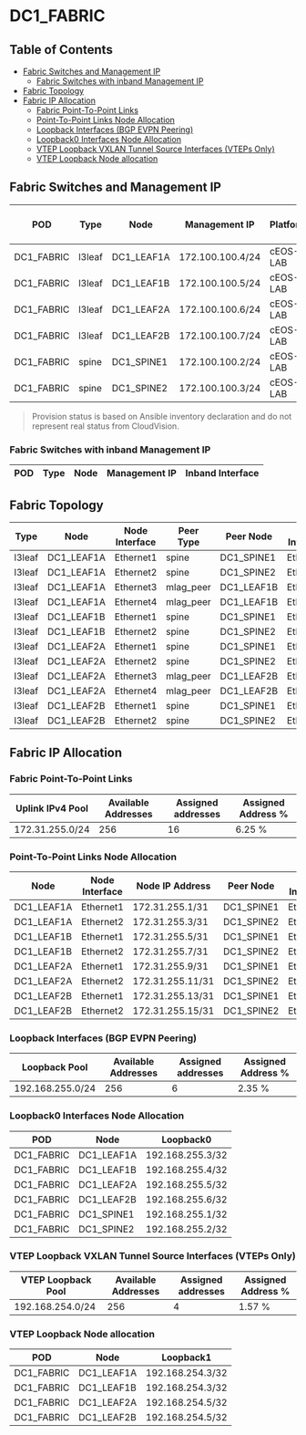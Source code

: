 # DC1_FABRIC

## Table of Contents

- [Fabric Switches and Management IP](#fabric-switches-and-management-ip)
  - [Fabric Switches with inband Management IP](#fabric-switches-with-inband-management-ip)
- [Fabric Topology](#fabric-topology)
- [Fabric IP Allocation](#fabric-ip-allocation)
  - [Fabric Point-To-Point Links](#fabric-point-to-point-links)
  - [Point-To-Point Links Node Allocation](#point-to-point-links-node-allocation)
  - [Loopback Interfaces (BGP EVPN Peering)](#loopback-interfaces-bgp-evpn-peering)
  - [Loopback0 Interfaces Node Allocation](#loopback0-interfaces-node-allocation)
  - [VTEP Loopback VXLAN Tunnel Source Interfaces (VTEPs Only)](#vtep-loopback-vxlan-tunnel-source-interfaces-vteps-only)
  - [VTEP Loopback Node allocation](#vtep-loopback-node-allocation)

## Fabric Switches and Management IP

| POD | Type | Node | Management IP | Platform | Provisioned in CloudVision | Serial Number |
| --- | ---- | ---- | ------------- | -------- | -------------------------- | ------------- |
| DC1_FABRIC | l3leaf | DC1_LEAF1A | 172.100.100.4/24 | cEOS-LAB | Provisioned | - |
| DC1_FABRIC | l3leaf | DC1_LEAF1B | 172.100.100.5/24 | cEOS-LAB | Provisioned | - |
| DC1_FABRIC | l3leaf | DC1_LEAF2A | 172.100.100.6/24 | cEOS-LAB | Provisioned | - |
| DC1_FABRIC | l3leaf | DC1_LEAF2B | 172.100.100.7/24 | cEOS-LAB | Provisioned | - |
| DC1_FABRIC | spine | DC1_SPINE1 | 172.100.100.2/24 | cEOS-LAB | Provisioned | - |
| DC1_FABRIC | spine | DC1_SPINE2 | 172.100.100.3/24 | cEOS-LAB | Provisioned | - |

> Provision status is based on Ansible inventory declaration and do not represent real status from CloudVision.

### Fabric Switches with inband Management IP

| POD | Type | Node | Management IP | Inband Interface |
| --- | ---- | ---- | ------------- | ---------------- |

## Fabric Topology

| Type | Node | Node Interface | Peer Type | Peer Node | Peer Interface |
| ---- | ---- | -------------- | --------- | ----------| -------------- |
| l3leaf | DC1_LEAF1A | Ethernet1 | spine | DC1_SPINE1 | Ethernet1 |
| l3leaf | DC1_LEAF1A | Ethernet2 | spine | DC1_SPINE2 | Ethernet1 |
| l3leaf | DC1_LEAF1A | Ethernet3 | mlag_peer | DC1_LEAF1B | Ethernet3 |
| l3leaf | DC1_LEAF1A | Ethernet4 | mlag_peer | DC1_LEAF1B | Ethernet4 |
| l3leaf | DC1_LEAF1B | Ethernet1 | spine | DC1_SPINE1 | Ethernet2 |
| l3leaf | DC1_LEAF1B | Ethernet2 | spine | DC1_SPINE2 | Ethernet2 |
| l3leaf | DC1_LEAF2A | Ethernet1 | spine | DC1_SPINE1 | Ethernet3 |
| l3leaf | DC1_LEAF2A | Ethernet2 | spine | DC1_SPINE2 | Ethernet3 |
| l3leaf | DC1_LEAF2A | Ethernet3 | mlag_peer | DC1_LEAF2B | Ethernet3 |
| l3leaf | DC1_LEAF2A | Ethernet4 | mlag_peer | DC1_LEAF2B | Ethernet4 |
| l3leaf | DC1_LEAF2B | Ethernet1 | spine | DC1_SPINE1 | Ethernet4 |
| l3leaf | DC1_LEAF2B | Ethernet2 | spine | DC1_SPINE2 | Ethernet4 |

## Fabric IP Allocation

### Fabric Point-To-Point Links

| Uplink IPv4 Pool | Available Addresses | Assigned addresses | Assigned Address % |
| ---------------- | ------------------- | ------------------ | ------------------ |
| 172.31.255.0/24 | 256 | 16 | 6.25 % |

### Point-To-Point Links Node Allocation

| Node | Node Interface | Node IP Address | Peer Node | Peer Interface | Peer IP Address |
| ---- | -------------- | --------------- | --------- | -------------- | --------------- |
| DC1_LEAF1A | Ethernet1 | 172.31.255.1/31 | DC1_SPINE1 | Ethernet1 | 172.31.255.0/31 |
| DC1_LEAF1A | Ethernet2 | 172.31.255.3/31 | DC1_SPINE2 | Ethernet1 | 172.31.255.2/31 |
| DC1_LEAF1B | Ethernet1 | 172.31.255.5/31 | DC1_SPINE1 | Ethernet2 | 172.31.255.4/31 |
| DC1_LEAF1B | Ethernet2 | 172.31.255.7/31 | DC1_SPINE2 | Ethernet2 | 172.31.255.6/31 |
| DC1_LEAF2A | Ethernet1 | 172.31.255.9/31 | DC1_SPINE1 | Ethernet3 | 172.31.255.8/31 |
| DC1_LEAF2A | Ethernet2 | 172.31.255.11/31 | DC1_SPINE2 | Ethernet3 | 172.31.255.10/31 |
| DC1_LEAF2B | Ethernet1 | 172.31.255.13/31 | DC1_SPINE1 | Ethernet4 | 172.31.255.12/31 |
| DC1_LEAF2B | Ethernet2 | 172.31.255.15/31 | DC1_SPINE2 | Ethernet4 | 172.31.255.14/31 |

### Loopback Interfaces (BGP EVPN Peering)

| Loopback Pool | Available Addresses | Assigned addresses | Assigned Address % |
| ------------- | ------------------- | ------------------ | ------------------ |
| 192.168.255.0/24 | 256 | 6 | 2.35 % |

### Loopback0 Interfaces Node Allocation

| POD | Node | Loopback0 |
| --- | ---- | --------- |
| DC1_FABRIC | DC1_LEAF1A | 192.168.255.3/32 |
| DC1_FABRIC | DC1_LEAF1B | 192.168.255.4/32 |
| DC1_FABRIC | DC1_LEAF2A | 192.168.255.5/32 |
| DC1_FABRIC | DC1_LEAF2B | 192.168.255.6/32 |
| DC1_FABRIC | DC1_SPINE1 | 192.168.255.1/32 |
| DC1_FABRIC | DC1_SPINE2 | 192.168.255.2/32 |

### VTEP Loopback VXLAN Tunnel Source Interfaces (VTEPs Only)

| VTEP Loopback Pool | Available Addresses | Assigned addresses | Assigned Address % |
| --------------------- | ------------------- | ------------------ | ------------------ |
| 192.168.254.0/24 | 256 | 4 | 1.57 % |

### VTEP Loopback Node allocation

| POD | Node | Loopback1 |
| --- | ---- | --------- |
| DC1_FABRIC | DC1_LEAF1A | 192.168.254.3/32 |
| DC1_FABRIC | DC1_LEAF1B | 192.168.254.3/32 |
| DC1_FABRIC | DC1_LEAF2A | 192.168.254.5/32 |
| DC1_FABRIC | DC1_LEAF2B | 192.168.254.5/32 |

